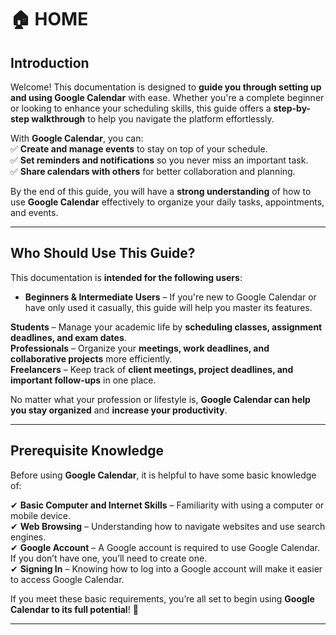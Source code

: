 # 🏠 HOME  

## Introduction  

Welcome! This documentation is designed to **guide you through setting up and using Google Calendar** with ease. Whether you're a complete beginner or looking to enhance your scheduling skills, this guide offers a **step-by-step walkthrough** to help you navigate the platform effortlessly.  

With **Google Calendar**, you can:  
✅ **Create and manage events** to stay on top of your schedule.  
✅ **Set reminders and notifications** so you never miss an important task.  
✅ **Share calendars with others** for better collaboration and planning.  

By the end of this guide, you will have a **strong understanding** of how to use **Google Calendar**  effectively to organize your daily tasks, appointments, and events.  

---  

## Who Should Use This Guide?  

This documentation is **intended for the following users**:  
* **Beginners & Intermediate Users** – If you're new to Google Calendar or have only used it casually, this guide will help you master its features.  

**Students** – Manage your academic life by **scheduling classes, assignment deadlines, and exam dates**.  
**Professionals** – Organize your **meetings, work deadlines, and collaborative projects** more efficiently.  
**Freelancers** – Keep track of **client meetings, project deadlines, and important follow-ups** in one place.  

No matter what your profession or lifestyle is, **Google Calendar can help you stay organized** and **increase your productivity**.  

---  

## Prerequisite Knowledge  

Before using **Google Calendar**, it is helpful to have some basic knowledge of:  

✔ **Basic Computer and Internet Skills** – Familiarity with using a computer or mobile device.  
✔ **Web Browsing** – Understanding how to navigate websites and use search engines.  
✔ **Google Account** – A Google account is required to use Google Calendar. If you don’t have one, you’ll need to create one.  
✔ **Signing In** – Knowing how to log into a Google account will make it easier to access Google Calendar.  

If you meet these basic requirements, you’re all set to begin using **Google Calendar to its full potential**! 🎉  

---
